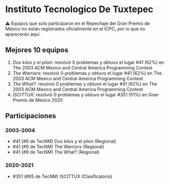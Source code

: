 # Instituto Tecnologico De Tuxtepec

:warning: Equipos que solo participaron en el Repechaje del Gran Premio de México no están registrados oficialmente en el ICPC, por lo que no aparecerán aquí.

## Mejores 10 equipos

1. _Dos kilos y el pilon_: resolvió 0 problemas y obtuvo el lugar #41 (62%) en The 2003 ACM Mexico and Central America Programming Contest
1. _The Warriors_: resolvió 0 problemas y obtuvo el lugar #41 (62%) en The 2003 ACM Mexico and Central America Programming Contest
1. _The What?_: resolvió 0 problemas y obtuvo el lugar #41 (62%) en The 2003 ACM Mexico and Central America Programming Contest
1. _ISCITTUX_: resolvió 0 problemas y obtuvo el lugar #351 (51%) en Gran Premio de Mexico 2020

## Participaciones

### 2003-2004

- #41 (#9 de TecNM) Dos kilos y el pilon (Regional)
- #41 (#9 de TecNM) The Warriors (Regional)
- #41 (#9 de TecNM) The What? (Regional)

### 2020-2021

- #351 (#65 de TecNM) ISCITTUX (Clasificatorio)



